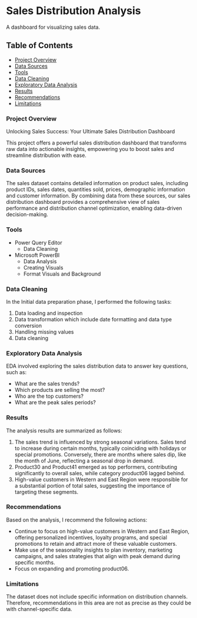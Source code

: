 # Sales Distribution Analysis
A dashboard for visualizing sales data.

## Table of Contents
- [Project Overview](#project-overview)
- [Data Sources](#data-sources)
- [Tools](#tools)
- [Data Cleaning](#data-cleaning)
- [Exploratory Data Analysis](#exploratory-data-analysis)
- [Results](#results)
- [Recommendations](#recommendations)
- [Limitations](#limitations)

### Project Overview
Unlocking Sales Success: Your Ultimate Sales Distribution Dashboard

This project offers a powerful sales distribution dashboard that transforms raw data into actionable insights, empowering you to boost sales and streamline distribution with ease.

### Data Sources
The sales dataset contains detailed information on product sales, including product IDs, sales dates, quantities sold, prices, demographic information and customer information.
By combining data from these sources, our sales distribution dashboard provides a comprehensive view of sales performance and distribution channel optimization, enabling data-driven decision-making.

### Tools
- Power Query Editor
  - Data Cleaning
- Microsoft PowerBI
  - Data Analysis
  - Creating Visuals
  - Format Visuals and Background

### Data Cleaning
In the Initial data preparation phase, I performed the following tasks:
1. Data loading and inspection
2. Data transformation which include date formatting and data type conversion
3. Handling missing values
4. Data cleaning

### Exploratory Data Analysis
EDA involved exploring the sales distribution data to answer key questions, such as:
- What are the sales trends?
- Which products are selling the most?
- Who are the top customers?
- What are the peak sales periods?

### Results
The analysis results are summarized as follows:
1. The sales trend is influenced by strong seasonal variations. Sales tend to increase during certain months, typically coinciding with holidays or special promotions. Conversely, there are months where sales dip, like the month of June, reflecting a seasonal drop in demand.
2. Product30 and Product41 emerged as top performers, contributing significantly to overall sales, while category product06 lagged behind.
3. High-value customers in Western and East Region were responsible for a substantial portion of total sales, suggesting the importance of targeting these segments.

### Recommendations
Based on the analysis, I recommend the following actions:
- Continue to focus on high-value customers in Western and East Region, offering personalized incentives, loyalty programs, and special promotions to retain and attract more of these valuable customers.
- Make use of the seasonality insights to plan inventory, marketing campaigns, and sales strategies that align with peak demand during specific months.
- Focus on expanding and promoting product06.

### Limitations
The dataset does not include specific information on distribution channels. Therefore, recommendations in this area are not as precise as they could be with channel-specific data. 

